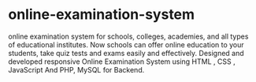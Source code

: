 # online-examination-system
online examination system for schools, colleges, academies, and all types of educational institutes. Now schools can offer online education to your students, take quiz tests and exams easily and effectively. Designed and developed responsive Online Examination System using HTML , CSS , JavaScript And PHP, MySQL for Backend.
